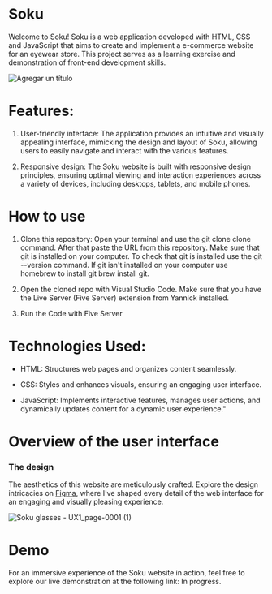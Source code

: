 # Soku
Welcome to Soku! Soku is a web application developed with HTML, CSS and JavaScript that aims to create and implement a e-commerce website for an eyewear store. This project serves as a learning exercise and demonstration of front-end development skills.

![Agregar un título](https://github.com/avsoto/soku/assets/70552802/42479661-66ce-466a-beea-a9672f784651)

# Features: 

1. User-friendly interface: The application provides an intuitive and visually appealing interface, mimicking the design and layout of Soku, allowing users to easily navigate and interact with the various features.

2. Responsive design: The Soku website is built with responsive design principles, ensuring optimal viewing and interaction experiences across a variety of devices, including desktops, tablets, and mobile phones.

# How to use 
1. Clone this repository: Open your terminal and use the git clone clone command. After that paste the URL from this repository. Make sure that git is installed on your computer. To check that git is installed use the git --version command. If git isn't installed on your computer use homebrew to install git brew install git.

2. Open the cloned repo with Visual Studio Code. Make sure that you have the Live Server (Five Server) extension from Yannick installed.

3. Run the Code with Five Server

# Technologies Used:

- HTML: Structures web pages and organizes content seamlessly.
  
- CSS: Styles and enhances visuals, ensuring an engaging user interface.

- JavaScript: Implements interactive features, manages user actions, and dynamically updates content for a dynamic user experience."

# Overview of the user interface

### The design

The aesthetics of this website are meticulously crafted. Explore the design intricacies on [Figma](https://www.figma.com/file/8dmCfO6jzCnAoETFYBW0pM/Soku-glasses----UX1?type=design&node-id=0%3A1&mode=design&t=CPQh5VXppboEzB8q-1), where I've shaped every detail of the web interface for an engaging and visually pleasing experience. 

![Soku glasses -  UX1_page-0001 (1)](https://github.com/avsoto/soku/assets/70552802/b7ed061d-02bd-4503-9dff-277716ddb430)

# Demo
For an immersive experience of the Soku website in action, feel free to explore our live demonstration at the following link: In progress.
